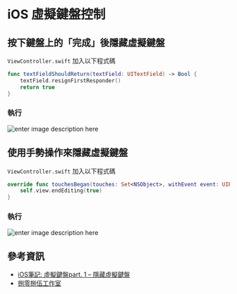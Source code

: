 # iOS 虛擬鍵盤控制

##  按下鍵盤上的「完成」後隱藏虛擬鍵盤

`ViewController.swift` 加入以下程式碼
```swift
func textFieldShouldReturn(textField: UITextField) -> Bool {
	textField.resignFirstResponder()
	return true
}
```

### 執行

![enter image description here](https://8085studio.files.wordpress.com/2015/06/ios-hide-keyboard-p31.gif)

## 使用手勢操作來隱藏虛擬鍵盤

`ViewController.swift` 加入以下程式碼
```swift
override func touchesBegan(touches: Set<NSObject>, withEvent event: UIEvent) {
	self.view.endEditing(true)
}
```

### 執行

![enter image description here](https://8085studio.files.wordpress.com/2015/06/ios-hide-keyboard-p4.gif)

## 參考資訊

  - [iOS筆記: 虛擬鍵盤part. 1 – 隱藏虛擬鍵盤](https://8085studio.wordpress.com/2015/06/21/ios%E7%AD%86%E8%A8%98-%E8%99%9B%E6%93%AC%E9%8D%B5%E7%9B%A4part-1-%E9%9A%B1%E8%97%8F%E8%99%9B%E6%93%AC%E9%8D%B5%E7%9B%A4/)
  - [捌零捌伍工作室](https://8085studio.wordpress.com/)
